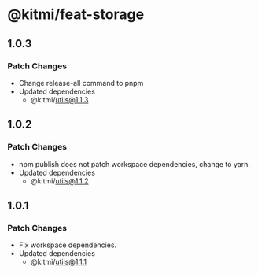# @kitmi/feat-storage

## 1.0.3

### Patch Changes

-   Change release-all command to pnpm
-   Updated dependencies
    -   @kitmi/utils@1.1.3

## 1.0.2

### Patch Changes

-   npm publish does not patch workspace dependencies, change to yarn.
-   Updated dependencies
    -   @kitmi/utils@1.1.2

## 1.0.1

### Patch Changes

-   Fix workspace dependencies.
-   Updated dependencies
    -   @kitmi/utils@1.1.1
